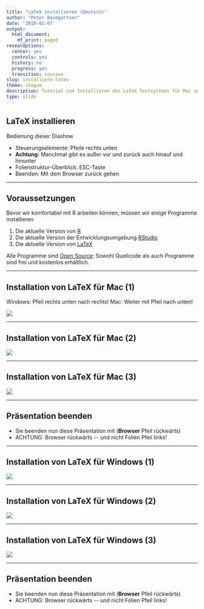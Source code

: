 ```yaml
---
title: "LaTeX installieren (Deutsch)"
author: "Peter Baumgartner"
date: '2018-01-07'
output:
  html_document:
    df_print: paged
revealOptions:
  center: yes
  controls: yes
  history: no
  progress: yes
  transition: concave
slug: installiere-latex
theme: league
description: Tutorial zum Installieren des LaTeX Textsystems für Mac und Windows
type: slide
---
```


## LaTeX installieren

Bedienung dieser Diashow

- Steuerungselemente: Pfeile rechts unten
- **Achtung:** Manchmal gibt es außer vor und zurück auch hinauf und hinunter
- Folienstruktur-Überblick: ESC-Taste
- Beenden: Mit dem Browser zurück gehen

---

## Voraussetzungen

Bevor wir komfortabel mit R arbeiten können, müssen wir einige Programme installieren

1. Die aktuelle Version von [R](https://cran.r-project.org/)
2. Die aktuelle Version der Entwicklungsumgebung [RStudio](https://www.rstudio.com/products/rstudio/download/)
3. Die aktuelle Version von [LaTeX](https://www.latex-project.org/get/)

Alle Programme sind [Open Source](http://praxistipps.chip.de/open-source-was-ist-das-genau_12877): Sowohl Quellcode als auch Programme sind frei und kostenlos erhältlich.

---

## Installation von LaTeX für Mac (1)

Windows: Pfeil rechts unten nach rechts!
Mac: Weiter mit Pfeil nach unten!

<img src="/img/latex-installation-deutsch/1-1_MacOS-Startpage-min.png">
<!-- .element height="55%" width="55%" -->

___

## Installation von LaTeX für Mac (2)

<img src="/img/latex-installation-deutsch/1-2_MacOS-Distribution-min.png">
<!-- .element height="60%" width="60%" -->

___

## Installation von LaTeX für Mac (3)

<img src="/img/latex-installation-deutsch/1-3_MacOS-Download-min.png">
<!-- .element height="60%" width="60%" -->

___

## Präsentation beenden

- Sie beenden nun diese Präsentation mit (**Browser** Pfeil rückwärts)
- ACHTUNG: Browser rückwärts -- und nicht Folien Pfeil links!

---

## Installation von LaTeX für Windows (1)

<img src="/img/latex-installation-deutsch/2-1_Windows-Startpage-min.png">
<!-- .element height="55%" width="55%" -->

___

## Installation von LaTeX für Windows (2)

<img src="/img/latex-installation-deutsch/2-2_Windows-TexLive-Distribution-min.png">
<!-- .element height="60%" width="60%" -->

___

## Installation von LaTeX für Windows (3)

<img src="/img/latex-installation-deutsch/2-3_Windows-Download-min.png">
<!-- .element height="60%" width="60%" -->

___

## Präsentation beenden

- Sie beenden nun diese Präsentation mit (**Browser** Pfeil rückwärts)
- ACHTUNG: Browser rückwärts -- und nicht Folien Pfeil links!

